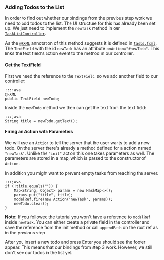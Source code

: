 ### Adding Todos to the List

In order to find out whether our bindings from the previous step work we need to add todos to the list.
The UI structure for this has already been set up.
We just need to implement the `newTask` method in our [`TaskListController`][1].

As the [`@FXML`][3]  annotation of this method suggests it is defined in [`tasks.fxml`][2].
The `TextField` with the id `newTask` has an attribute `onAction="#newTodo"`.
This links the text field's action event to the method in our controller.

#### Get the TextField

First we need the reference to the `TextField`, so we add another field to our controller:

    :::java
    @FXML
    public TextField newTodo;

Inside the `newTodo` method we then can get the text from the text field:

    :::java
    String title = newTodo.getText();

#### Firing an Action with Parameters

We will use an `Action` to tell the server that the user wants to add a new todo.
On the server there's already a method defined for a action named `"newTask"`.
Unlike the `"init"` action this one takes parameters as well.
The parameters are stored in a map, which is passed to the constructor of `Action`.

In addition you might want to prevent empty tasks from reaching the server.

    :::java
    if (!title.equals("")) {
        Map<String, Object> params = new HashMap<>();
        params.put("title", title);
        modelRef.fire(new Action("newTask", params));
        newTodo.clear();
    }

<div class="alert alert-info">
  <strong>Note:</strong> If you followed the tutorial you won't have a reference to <code>modelRef</code> inside <code>newTask</code>. You can either create
  a private field in the controller and save the reference from the init method or call <code>appendPath</code> on the root ref as in the previous step.
</div>

After you insert a new todo and press Enter you should see the footer appear. This means that our bindings from step 3 work.
However, we still don't see our todos in the list yet.

[1]: https://github.com/ankor-io/ankor-todo/blob/fx-step-4/todo-javafx-client/src/main/java/io/ankor/tutorial/TaskListController.java
[2]: https://github.com/ankor-io/ankor-todo/blob/fx-step-4/todo-javafx-client/src/main/resources/tasks.fxml
[3]: http://docs.oracle.com/javafx/2/api/javafx/fxml/FXML.html
